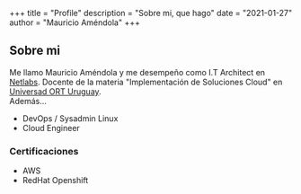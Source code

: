 +++
title = "Profile"
description = "Sobre mi, que hago"
date = "2021-01-27"
author = "Mauricio Améndola"
+++

## Sobre mi

Me llamo Mauricio Améndola y me desempeño como I.T Architect en [Netlabs](https://netlabs.com.uy). Docente de la materia "Implementación de Soluciones Cloud" en [Universad ORT Uruguay](https://ort.edu.uy).  
Además...  
* DevOps / Sysadmin Linux
* Cloud Engineer

### Certificaciones

* AWS 
* RedHat Openshift



